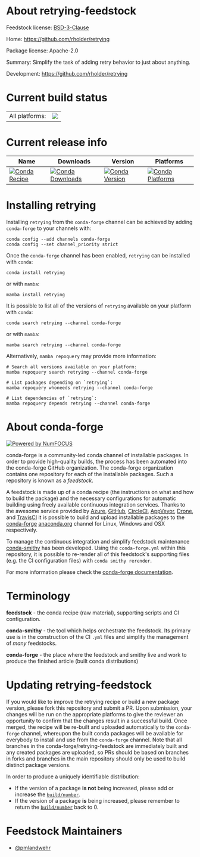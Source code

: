 About retrying-feedstock
========================

Feedstock license: [BSD-3-Clause](https://github.com/conda-forge/retrying-feedstock/blob/main/LICENSE.txt)

Home: https://github.com/rholder/retrying

Package license: Apache-2.0

Summary: Simplify the task of adding retry behavior to just about anything.

Development: https://github.com/rholder/retrying

Current build status
====================


<table><tr><td>All platforms:</td>
    <td>
      <a href="https://dev.azure.com/conda-forge/feedstock-builds/_build/latest?definitionId=3536&branchName=main">
        <img src="https://dev.azure.com/conda-forge/feedstock-builds/_apis/build/status/retrying-feedstock?branchName=main">
      </a>
    </td>
  </tr>
</table>

Current release info
====================

| Name | Downloads | Version | Platforms |
| --- | --- | --- | --- |
| [![Conda Recipe](https://img.shields.io/badge/recipe-retrying-green.svg)](https://anaconda.org/conda-forge/retrying) | [![Conda Downloads](https://img.shields.io/conda/dn/conda-forge/retrying.svg)](https://anaconda.org/conda-forge/retrying) | [![Conda Version](https://img.shields.io/conda/vn/conda-forge/retrying.svg)](https://anaconda.org/conda-forge/retrying) | [![Conda Platforms](https://img.shields.io/conda/pn/conda-forge/retrying.svg)](https://anaconda.org/conda-forge/retrying) |

Installing retrying
===================

Installing `retrying` from the `conda-forge` channel can be achieved by adding `conda-forge` to your channels with:

```
conda config --add channels conda-forge
conda config --set channel_priority strict
```

Once the `conda-forge` channel has been enabled, `retrying` can be installed with `conda`:

```
conda install retrying
```

or with `mamba`:

```
mamba install retrying
```

It is possible to list all of the versions of `retrying` available on your platform with `conda`:

```
conda search retrying --channel conda-forge
```

or with `mamba`:

```
mamba search retrying --channel conda-forge
```

Alternatively, `mamba repoquery` may provide more information:

```
# Search all versions available on your platform:
mamba repoquery search retrying --channel conda-forge

# List packages depending on `retrying`:
mamba repoquery whoneeds retrying --channel conda-forge

# List dependencies of `retrying`:
mamba repoquery depends retrying --channel conda-forge
```


About conda-forge
=================

[![Powered by
NumFOCUS](https://img.shields.io/badge/powered%20by-NumFOCUS-orange.svg?style=flat&colorA=E1523D&colorB=007D8A)](https://numfocus.org)

conda-forge is a community-led conda channel of installable packages.
In order to provide high-quality builds, the process has been automated into the
conda-forge GitHub organization. The conda-forge organization contains one repository
for each of the installable packages. Such a repository is known as a *feedstock*.

A feedstock is made up of a conda recipe (the instructions on what and how to build
the package) and the necessary configurations for automatic building using freely
available continuous integration services. Thanks to the awesome service provided by
[Azure](https://azure.microsoft.com/en-us/services/devops/), [GitHub](https://github.com/),
[CircleCI](https://circleci.com/), [AppVeyor](https://www.appveyor.com/),
[Drone](https://cloud.drone.io/welcome), and [TravisCI](https://travis-ci.com/)
it is possible to build and upload installable packages to the
[conda-forge](https://anaconda.org/conda-forge) [anaconda.org](https://anaconda.org/)
channel for Linux, Windows and OSX respectively.

To manage the continuous integration and simplify feedstock maintenance
[conda-smithy](https://github.com/conda-forge/conda-smithy) has been developed.
Using the ``conda-forge.yml`` within this repository, it is possible to re-render all of
this feedstock's supporting files (e.g. the CI configuration files) with ``conda smithy rerender``.

For more information please check the [conda-forge documentation](https://conda-forge.org/docs/).

Terminology
===========

**feedstock** - the conda recipe (raw material), supporting scripts and CI configuration.

**conda-smithy** - the tool which helps orchestrate the feedstock.
                   Its primary use is in the construction of the CI ``.yml`` files
                   and simplify the management of *many* feedstocks.

**conda-forge** - the place where the feedstock and smithy live and work to
                  produce the finished article (built conda distributions)


Updating retrying-feedstock
===========================

If you would like to improve the retrying recipe or build a new
package version, please fork this repository and submit a PR. Upon submission,
your changes will be run on the appropriate platforms to give the reviewer an
opportunity to confirm that the changes result in a successful build. Once
merged, the recipe will be re-built and uploaded automatically to the
`conda-forge` channel, whereupon the built conda packages will be available for
everybody to install and use from the `conda-forge` channel.
Note that all branches in the conda-forge/retrying-feedstock are
immediately built and any created packages are uploaded, so PRs should be based
on branches in forks and branches in the main repository should only be used to
build distinct package versions.

In order to produce a uniquely identifiable distribution:
 * If the version of a package **is not** being increased, please add or increase
   the [``build/number``](https://docs.conda.io/projects/conda-build/en/latest/resources/define-metadata.html#build-number-and-string).
 * If the version of a package **is** being increased, please remember to return
   the [``build/number``](https://docs.conda.io/projects/conda-build/en/latest/resources/define-metadata.html#build-number-and-string)
   back to 0.

Feedstock Maintainers
=====================

* [@pmlandwehr](https://github.com/pmlandwehr/)

